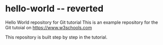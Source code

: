 # hello-world -- reverted
Hello World repository for Git tutorial
This is an example repository for the Git tutoial on https://www.w3schools.com

This repository is built step by step in the tutorial.
